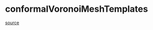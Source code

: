 # conformalVoronoiMeshTemplates

[source](github.com/OpenFOAM-jp/OpenFOAM-utilities-tutorials-jp/blob/master/v1906/mesh/generation/foamyMesh/conformalVoronoiMesh/lnInclude/conformalVoronoiMeshTemplates.C/conformalVoronoiMeshTemplates.C)




